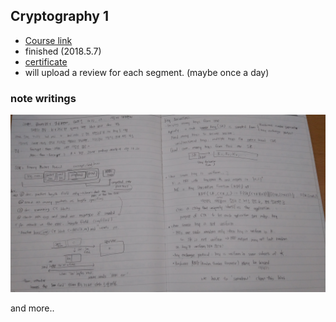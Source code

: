 ## Cryptography 1

- [Course link](https://www.coursera.org/learn/crypto)
- finished (2018.5.7)
- [certificate](https://www.coursera.org/account/accomplishments/certificate/FB7UB5NNALFC)
- will upload a review for each segment. (maybe once a day)

### note writings

![notes](../img/note2.jpg)

and more..
